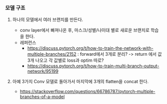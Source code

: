 ### 모델 구조

1. 하나의 모델에서 여러 브랜치를 만든다.
    - conv layer에서 빠져나온 후, 마스크/성별/나이대 별로 새로운 브랜치로 학습을 한다.
    - 레퍼런스
        - https://discuss.pytorch.org/t/how-to-train-the-network-with-multiple-branches/2152 : forward에서 3개로 분리? -> return 에서 값 3개 나오고 각 값별로 loss과 optim 따로?
        - https://discuss.pytorch.org/t/how-to-train-multi-branch-output-network/95199  

  

2. 아예 3가지 Conv 모델로 돌아가서 마지막에 3개의 flatten을 concat 한다.
    - https://stackoverflow.com/questions/66786787/pytorch-multiple-branches-of-a-model

